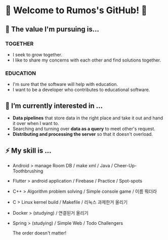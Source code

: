 # 👋 Welcome to Rumos's GitHub! 👋

## 🤔 The value I'm pursuing is...

### TOGETHER
   - I seek to grow together.
   - I like to share my concerns with each other and find solutions together.
### EDUCATION
   - I'm sure that the software will help with education.
   - I want to be a developer who contributes to educational software.


## 🌱 I’m currently interested in ...
   - **Data pipelines** that store data in the right place and take it out and hand it over when I want to.
   - Searching and turning over **data as a query** to meet other's request.
   - **Distributing and processing the server** so that it doesn't overload.


## ⚡ My skill is ...
   - Android > manage Room DB / make xml / Java / Cheer-Up-Toothbrushing
   - Flutter > android application / Firebase / Practice / Spot-spots
   - C++ > Algorithm problem solving / Simple console game / 이름 뭐더라
   - C > Linux kernel build / Makefile / 리눅스 과제한거 올리기
   - Docker > (studying) / 연결된거 올리기
   - Spring > (studying) / Simple Web / Todo Challengers

     The order doesn't matter!
 





<!--
**RumosZin/RumosZin** is a ✨ _special_ ✨ repository because its `README.md` (this file) appears on your GitHub profile.

Here are some ideas to get you started:

- 🔭 I’m currently working on ...
- 🌱 I’m currently learning ...
- 👯 I’m looking to collaborate on ...
- 🤔 I’m looking for help with ...
- 💬 Ask me about ...
- 📫 How to reach me: ...
- 😄 Pronouns: ...
- ⚡ Fun fact: ...
-->
